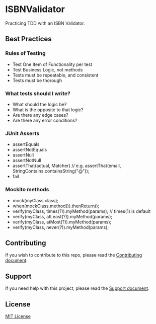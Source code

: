 # ISBNValidator

Practicing TDD with an ISBN Validator.

## Best Practices

### Rules of Testing

* Test One Item of Functionality per test
* Test Business Logic, not methods
* Tests must be repeatable, and consistent
* Tests must be thorough

### What tests should I write?

* What should the logic be?
* What is the opposite to that logic?
* Are there any edge cases?
* Are there any error conditions?

### JUnit Asserts

* assertEquals
* assertNotEquals
* assertNull
* assertNotNull
* assertThat(actual, Matcher) // e.g. assertThat(email, StringContains.containsString("@"));
* fail

### Mockito methods

* mock(myClass.class);
* when(mockClass.method()).thenReturn();
* verify(myClass, times(?)).myMethod(params); // times(1) is default
* verify(myClass, atLeast(?)).myMethod(params);
* verify(myClass, atMost(?)).myMethod(params);
* verify(myClass, never(?)).myMethod(params);

## Contributing

If you wish to contribute to this repo, please read the [Contributing document](.github/CONTRIBUTING.md).

## Support

If you need help with this project, please read the [Support document](.github/SUPPORT.md).

## License

[MIT License](LICENSE)
